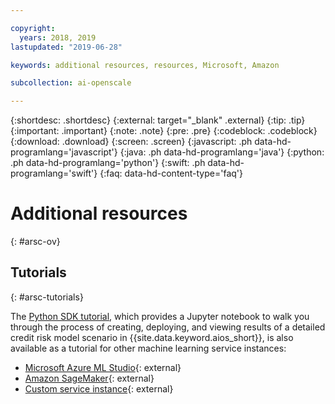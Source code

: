 ```yaml
---

copyright:
  years: 2018, 2019
lastupdated: "2019-06-28"

keywords: additional resources, resources, Microsoft, Amazon

subcollection: ai-openscale

---
```


{:shortdesc: .shortdesc}
{:external: target="_blank" .external}
{:tip: .tip}
{:important: .important}
{:note: .note}
{:pre: .pre}
{:codeblock: .codeblock}
{:download: .download}
{:screen: .screen}
{:javascript: .ph data-hd-programlang='javascript'}
{:java: .ph data-hd-programlang='java'}
{:python: .ph data-hd-programlang='python'}
{:swift: .ph data-hd-programlang='swift'}
{:faq: data-hd-content-type='faq'}

# Additional resources
{: #arsc-ov}

## Tutorials
{: #arsc-tutorials}

The [Python SDK tutorial](/docs/services/ai-openscale?topic=ai-openscale-crt-ov), which provides a Jupyter notebook to walk you through the process of creating, deploying, and viewing results of a detailed credit risk model scenario in {{site.data.keyword.aios_short}}, is also available as a tutorial for other machine learning service instances:

- [Microsoft Azure ML Studio](https://github.com/pmservice/ai-openscale-tutorials/blob/master/notebooks/AI%20OpenScale%20and%20Azure%20ML%20Studio%20Engine.ipynb){: external}
- [Amazon SageMaker](https://github.com/pmservice/ai-openscale-tutorials/blob/master/notebooks/AI%20OpenScale%20and%20SageMaker%20ML%20Engine.ipynb){: external}
- [Custom service instance](https://github.com/pmservice/ai-openscale-tutorials/blob/master/notebooks/AI%20OpenScale%20and%20Custom%20ML%20Engine.ipynb){: external}
